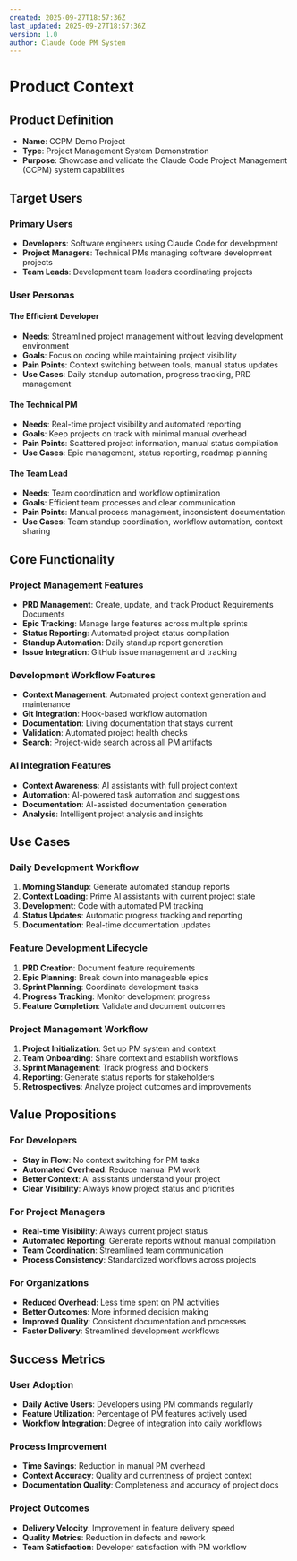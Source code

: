 ```yaml
---
created: 2025-09-27T18:57:36Z
last_updated: 2025-09-27T18:57:36Z
version: 1.0
author: Claude Code PM System
---
```


# Product Context

## Product Definition
- **Name**: CCPM Demo Project
- **Type**: Project Management System Demonstration
- **Purpose**: Showcase and validate the Claude Code Project Management (CCPM) system capabilities

## Target Users

### Primary Users
- **Developers**: Software engineers using Claude Code for development
- **Project Managers**: Technical PMs managing software development projects
- **Team Leads**: Development team leaders coordinating projects

### User Personas

#### The Efficient Developer
- **Needs**: Streamlined project management without leaving development environment
- **Goals**: Focus on coding while maintaining project visibility
- **Pain Points**: Context switching between tools, manual status updates
- **Use Cases**: Daily standup automation, progress tracking, PRD management

#### The Technical PM
- **Needs**: Real-time project visibility and automated reporting
- **Goals**: Keep projects on track with minimal manual overhead
- **Pain Points**: Scattered project information, manual status compilation
- **Use Cases**: Epic management, status reporting, roadmap planning

#### The Team Lead
- **Needs**: Team coordination and workflow optimization
- **Goals**: Efficient team processes and clear communication
- **Pain Points**: Manual process management, inconsistent documentation
- **Use Cases**: Team standup coordination, workflow automation, context sharing

## Core Functionality

### Project Management Features
- **PRD Management**: Create, update, and track Product Requirements Documents
- **Epic Tracking**: Manage large features across multiple sprints
- **Status Reporting**: Automated project status compilation
- **Standup Automation**: Daily standup report generation
- **Issue Integration**: GitHub issue management and tracking

### Development Workflow Features
- **Context Management**: Automated project context generation and maintenance
- **Git Integration**: Hook-based workflow automation
- **Documentation**: Living documentation that stays current
- **Validation**: Automated project health checks
- **Search**: Project-wide search across all PM artifacts

### AI Integration Features
- **Context Awareness**: AI assistants with full project context
- **Automation**: AI-powered task automation and suggestions
- **Documentation**: AI-assisted documentation generation
- **Analysis**: Intelligent project analysis and insights

## Use Cases

### Daily Development Workflow
1. **Morning Standup**: Generate automated standup reports
2. **Context Loading**: Prime AI assistants with current project state
3. **Development**: Code with automated PM tracking
4. **Status Updates**: Automatic progress tracking and reporting
5. **Documentation**: Real-time documentation updates

### Feature Development Lifecycle
1. **PRD Creation**: Document feature requirements
2. **Epic Planning**: Break down into manageable epics
3. **Sprint Planning**: Coordinate development tasks
4. **Progress Tracking**: Monitor development progress
5. **Feature Completion**: Validate and document outcomes

### Project Management Workflow
1. **Project Initialization**: Set up PM system and context
2. **Team Onboarding**: Share context and establish workflows
3. **Sprint Management**: Track progress and blockers
4. **Reporting**: Generate status reports for stakeholders
5. **Retrospectives**: Analyze project outcomes and improvements

## Value Propositions

### For Developers
- **Stay in Flow**: No context switching for PM tasks
- **Automated Overhead**: Reduce manual PM work
- **Better Context**: AI assistants understand your project
- **Clear Visibility**: Always know project status and priorities

### For Project Managers
- **Real-time Visibility**: Always current project status
- **Automated Reporting**: Generate reports without manual compilation
- **Team Coordination**: Streamlined team communication
- **Process Consistency**: Standardized workflows across projects

### For Organizations
- **Reduced Overhead**: Less time spent on PM activities
- **Better Outcomes**: More informed decision making
- **Improved Quality**: Consistent documentation and processes
- **Faster Delivery**: Streamlined development workflows

## Success Metrics

### User Adoption
- **Daily Active Users**: Developers using PM commands regularly
- **Feature Utilization**: Percentage of PM features actively used
- **Workflow Integration**: Degree of integration into daily workflows

### Process Improvement
- **Time Savings**: Reduction in manual PM overhead
- **Context Accuracy**: Quality and currentness of project context
- **Documentation Quality**: Completeness and accuracy of project docs

### Project Outcomes
- **Delivery Velocity**: Improvement in feature delivery speed
- **Quality Metrics**: Reduction in defects and rework
- **Team Satisfaction**: Developer satisfaction with PM workflow